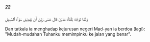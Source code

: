 ##### 22

<span class="ayah">وَلَمَّا تَوَجَّهَ تِلْقَآءَ مَدْيَنَ قَالَ عَسَىٰ رَبِّىٓ أَن يَهْدِيَنِى سَوَآءَ ٱلسَّبِيلِ</span>

<span class="ayah_translation">Dan tatkala ia menghadap kejurusan negeri Mad-yan ia berdoa (lagi): "Mudah-mudahan Tuhanku memimpinku ke jalan yang benar".</span>
